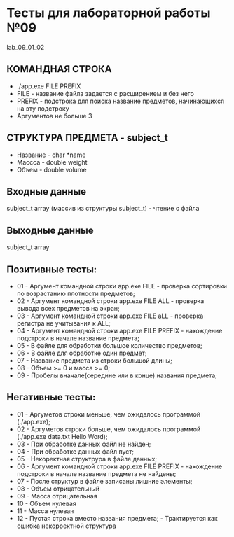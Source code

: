 # Тесты для лабораторной работы №09
lab_09_01_02

## КОМАНДНАЯ СТРОКА
- ./app.exe FILE PREFIX
- FILE - название файла задается с расширением и без него
- PREFIX - подстрока для поиска название предметов, начинающихся на эту подстроку
- Аргументов не больше 3 

## СТРУКТУРА ПРЕДМЕТА - subject_t
- Название - char *name
- Массса - double weight
- Объем - double volume

## Входные данные 
subject_t array (массив из структуры subject_t) - чтение с файла

## Выходные данные
subject_t array

## Позитивные тесты:
- 01 - Аргумент командной строки app.exe FILE - проверка сортировки по возрастанию плотности предметов;
- 02 - Аргумент командной строки app.exe FILE ALL - проверка вывода всех предметов на экран;
- 03 - Аргумент командной строки app.exe FILE aLL - проверка регистра не учитывания к ALL;
- 04 - Аргумент командной строки app.exe FILE PREFIX - нахождение подстроки в начале название предмета;
- 05 - В файле для обработки большое количество предметов;
- 06 - В файле для обработке один предмет;
- 07 - Название предмета из строки большой длины;
- 08 - Объем >= 0 и масса >= 0;
- 09 - Пробелы вначале(середине или в конце) названия предмета;

## Негативные тесты:
- 01 - Аргуметов строки меньше, чем ожидалось программой (./app.exe);
- 02 - Аргуметов строки больше, чем ожидалось программой (./app.exe data.txt Hello Word);
- 03 - При обработке данных файл не найден;
- 04 - При обработке данных файл пуст;
- 05 - Некоректная структрура в файле данных;
- 06 - Аргумент командной строки app.exe FILE PREFIX - нахождение подстроки в начале название предмета не найдены;
- 07 - После структур в файле записаны лишние элементы;
- 08 - Объем отрицательный
- 09 - Масса отрицательная
- 10 - Объем нулевая
- 11 - Масса нулевая
- 12 - Пустая строка вместо названия предмета; - Трактируется как ошибка некорректной структура
